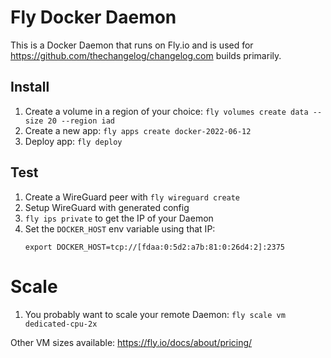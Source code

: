# Fly Docker Daemon

This is a Docker Daemon that runs on Fly.io and is used for https://github.com/thechangelog/changelog.com builds primarily.

## Install

1. Create a volume in a region of your choice: `fly volumes create data --size 20 --region iad`
1. Create a new app: `fly apps create docker-2022-06-12`
1. Deploy app: `fly deploy`

## Test

1. Create a WireGuard peer with `fly wireguard create`
1. Setup WireGuard with generated config
1. `fly ips private` to get the IP of your Daemon
1. Set the `DOCKER_HOST` env variable using that IP:
    ```
    export DOCKER_HOST=tcp://[fdaa:0:5d2:a7b:81:0:26d4:2]:2375
    ```

# Scale

1. You probably want to scale your remote Daemon: `fly scale vm dedicated-cpu-2x`

Other VM sizes available: https://fly.io/docs/about/pricing/
